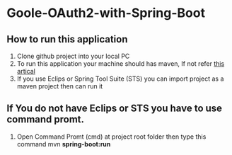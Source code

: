 # Goole-OAuth2-with-Spring-Boot

## How to run this application

1. Clone github project into your local PC
2. To run this application your machine should has maven, If not refer [this artical](https://maven.apache.org/install.html)
3. If you use Eclips or Spring Tool Suite (STS) you can import project as a maven project then can run it

## If You do not have Eclips or STS you have to use command promt.
1. Open Command Promt (cmd) at project root folder then type this command mvn **spring-boot:run**
